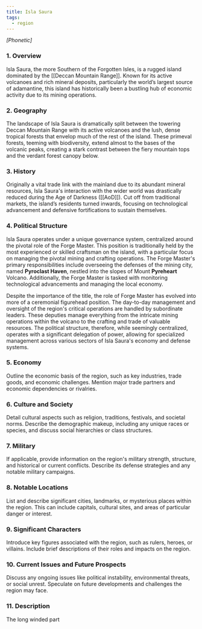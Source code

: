 ```yaml
---
title: Isla Saura
tags:
  - region
---
```

*[Phonetic]*
### 1. **Overview**

Isla Saura, the more Southern of the Forgotten Isles, is a rugged island dominated by the [[Deccan Mountain Range]]. Known for its active volcanoes and rich mineral deposits, particularly the world’s largest source of adamantine, this island has historically been a bustling hub of economic activity due to its mining operations.

### 2. **Geography**

The landscape of Isla Saura is dramatically split between the towering Deccan Mountain Range with its active volcanoes and the lush, dense tropical forests that envelop much of the rest of the island. These primeval forests, teeming with biodiversity, extend almost to the bases of the volcanic peaks, creating a stark contrast between the fiery mountain tops and the verdant forest canopy below.

### 3. **History**

Originally a vital trade link with the mainland due to its abundant mineral resources, Isla Saura's interaction with the wider world was drastically reduced during the Age of Darkness ([[AoD]]). Cut off from traditional markets, the island’s residents turned inwards, focusing on technological advancement and defensive fortifications to sustain themselves.

### 4. **Political Structure**

Isla Saura operates under a unique governance system, centralized around the pivotal role of the Forge Master. This position is traditionally held by the most experienced or skilled craftsman on the island, with a particular focus on managing the pivotal mining and crafting operations. The Forge Master's primary responsibilities include overseeing the defenses of the mining city, named **Pyroclast Haven**, nestled into the slopes of Mount **Pyreheart** Volcano. Additionally, the Forge Master is tasked with monitoring technological advancements and managing the local economy.

Despite the importance of the title, the role of Forge Master has evolved into more of a ceremonial figurehead position. The day-to-day management and oversight of the region's critical operations are handled by subordinate leaders. These deputies manage everything from the intricate mining operations within the volcano to the crafting and trade of valuable resources. The political structure, therefore, while seemingly centralized, operates with a significant delegation of power, allowing for specialized management across various sectors of Isla Saura's economy and defense systems.

### 5. **Economy**

Outline the economic basis of the region, such as key industries, trade goods, and economic challenges. Mention major trade partners and economic dependencies or rivalries.

### 6. **Culture and Society**

Detail cultural aspects such as religion, traditions, festivals, and societal norms. Describe the demographic makeup, including any unique races or species, and discuss social hierarchies or class structures.

### 7. **Military**

If applicable, provide information on the region's military strength, structure, and historical or current conflicts. Describe its defense strategies and any notable military campaigns.

### 8. **Notable Locations**

List and describe significant cities, landmarks, or mysterious places within the region. This can include capitals, cultural sites, and areas of particular danger or interest.

### 9. **Significant Characters**

Introduce key figures associated with the region, such as rulers, heroes, or villains. Include brief descriptions of their roles and impacts on the region.

### 10. **Current Issues and Future Prospects**

Discuss any ongoing issues like political instability, environmental threats, or social unrest. Speculate on future developments and challenges the region may face.

### 11. **Description**

The long winded part
